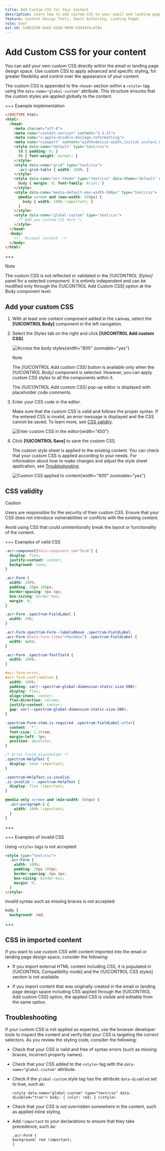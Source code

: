 ```yaml
---
title: Add Custom CSS for Your Content
description: Learn how to add custom CSS to your email and landing page content.
feature: Content Design Tools, Email Authoring, Landing Pages
role: User
exl-id: 5a961190-8a65-41b0-90d0-5dd44e5cdf8a
---
```

# Add Custom CSS for your content

You can add your own custom CSS directly within the email or landing page design space. Use custom CSS to apply advanced and specific styling, for greater flexibility and control over the appearance of your content.

The custom CSS is appended to the `<head>` section within a `<style>` tag using the `data-name="global-custom"` attribute. This structure ensures that the custom styles are applied globally to the content.

+++ Example implementation

```html
<!DOCTYPE html>
<html>
  <head>
    <meta charset="utf-8">
    <meta name="content-version" content="3.3.31">
    <meta name="x-apple-disable-message-reformatting">
    <meta name="viewport" content="width=device-width,initial-scale=1.0">
    <style data-name="default" type="text/css">
      td { padding: 0; }
      th { font-weight: normal; }
    </style>
    <style data-name="grid" type="text/css">
      .acr-grid-table { width: 100%; }
    </style>
    <style data-name="acr-theme" type="text/css" data-theme="default" data-variant="0">
      body { margin: 0; font-family: Arial; }
    </style>
    <style data-name="media-default-max-width-500px" type="text/css">
      @media screen and (max-width: 500px) {
        body { width: 100% !important; }
      }
    </style>
    <style data-name="global-custom" type="text/css">
      /* Add you custom CSS here */
    </style>
  </head>
  <body>
    <!-- Minimal content -->
  </body>
</html>
```

+++

>[!NOTE]
>
>The custom CSS is not reflected or validated in the _[!UICONTROL Styles]_ panel for a selected component. It is entirely independent and can be modified only through the [!UICONTROL Add Custom CSS] option at the Body component level. 

## Add your custom CSS

1. With at least one content component added in the canvas, select the **[!UICONTROL Body]** component in the left navigation.

1. Select the _Styles_ tab on the right and click **[!UICONTROL Add custom CSS]**. 

   ![Access the body styles](./assets/email-body-styles.png){width="800" zoomable="yes"}

    >[!NOTE]
    >
    >The _[!UICONTROL Add custom CSS]_ button is available only when the _[!UICONTROL Body]_ component is selected. However, you can apply custom CSS styles to all the components within it.

    The _[!UICONTROL Add custom CSS]_ pop-up editor is displayed with placeholder code comments.

1. Enter your CSS code in the editor.

   Make sure that the custom CSS is valid and follows the proper syntax. If the entered CSS is invalid, an error message is displayed and the CSS cannot be saved. To learn more, see [CSS validity](#css-validity).

   ![Enter custom CSS in the editor](./assets/content-design-add-custom-css.png){width="450"}

1. Click **[!UICONTROL Save]** to save the custom CSS.

   The custom style sheet is applied to the existing content. You can check that your custom CSS is applied according to your needs. For information about how to make changes and adjust the style sheet application, see [Troubleshooting](#troubleshooting).

   ![Custom CSS applied to content](assets/email-body-custom-css-applied.png){width="600" zoomable="yes"}

## CSS validity

>[!CAUTION]
>
>Users are responsible for the security of their custom CSS. Ensure that your CSS does not introduce vulnerabilities or conflicts with the existing content. 
>
>Avoid using CSS that could unintentionally break the layout or functionality of the content.

+++ Examples of valid CSS

```css
.acr-component[data-component-id="form"] {
  display: flex;
  justify-content: center;
  background: none;
}

.acr-Form {
  width: 100%;
  padding: 20px 100px;
  border-spacing: 0px 8px;
  box-sizing: border-box;
  margin: 0;
}

.acr-Form .spectrum-FieldLabel {
  width: 20%;
}

.acr-Form.spectrum-Form--labelsAbove .spectrum-FieldLabel,
.acr-Form [data-form-item="checkbox"] .spectrum-FieldLabel {
  width: auto;
}

.acr-Form .spectrum-Textfield {
  width: 100%;
}

#acr-form-error,
#acr-form-confirmation {
  width: 100%;
  padding: var(--spectrum-global-dimension-static-size-500);
  display: flex;
  align-items: center;
  flex-direction: column;
  justify-content: center;
  gap: var(--spectrum-global-dimension-static-size-200);
}

.spectrum-Form-item.is-required .spectrum-FieldLabel:after{
  content: '*';
  font-size: 1.25rem;
  margin-left: 5px;
  position: absolute;
}

/* Error field placeholder */
.spectrum-HelpText {
  display: none !important;
}

.spectrum-HelpText.is-invalid,
.is-invalid ~ .spectrum-HelpText {
  display: flex !important;
}
```

```css
@media only screen and (min-width: 600px) {
  .acr-paragraph-1 {
    width: 100% !important;
  }
}
```

+++

+++ Examples of invalid CSS

Using `<style>` tags is not accepted:

```html
<style type="text/css">
  .acr-Form {
    width: 100%;
    padding: 20px 100px;
    border-spacing: 0px 8px;
    box-sizing: border-box;
    margin: 0;
  }
</style>

```
 
Invalid syntax such as missing braces is not accepted:

```css
body {
  background: red;
```

+++

## CSS in imported content

If you want to use custom CSS with content imported into the email or landing page design space, consider the following:

* If you import external HTML content including CSS, <!-- unless converting that content, -->it is populated in [!UICONTROL Compatibility mode] and the [!UICONTROL CSS styles] section is not available.

* If you import content that was originally created in the email or landing page design space including CSS applied through the [!UICONTROL Add custom CSS] option, the applied CSS is visible and editable from the same option.

## Troubleshooting

If your custom CSS is not applied as expected, use the browser developer tools to inspect the content and verify that your CSS is targeting the correct selectors. As you review the styling code, consider the following:

* Check that your CSS is valid and free of syntax errors (such as missing braces, incorrect property names).

* Check that your CSS added to the `<style>` tag with the `data-name="global-custom"` attribute.

* Check if the `global-custom` style tag has the attribute `data-disabled` set to true, such as:

   `<style data-name="global-custom" type="text/css" data-disabled="true"> body: { color: red; } </style>`

* Check that your CSS is not overridden somewhere in the content, such as applied inline styling.

* Add `!important` to your declarations to ensure that they take precedence, such as:

   ```
   .acr-Form {
   background: red !important;
   }
   ```
